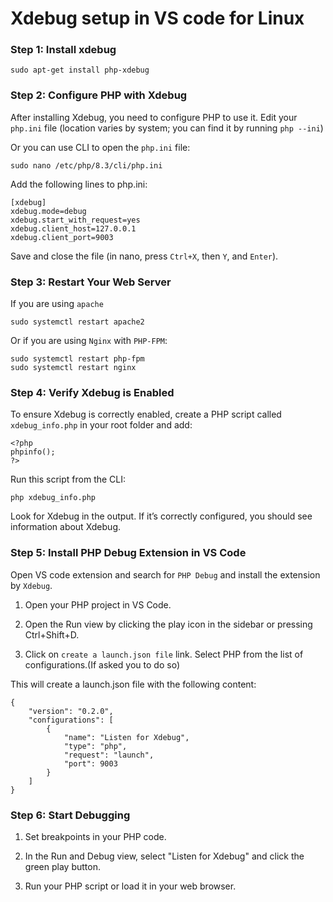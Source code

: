# Xdebug setup in VS code for Linux

### Step 1: Install xdebug

```
sudo apt-get install php-xdebug
```

### Step 2: Configure PHP with Xdebug
After installing Xdebug, you need to configure PHP to use it. Edit your `php.ini` file (location varies by system; you can find it by running `php --ini`)

Or you can use CLI to open the `php.ini` file:
```
sudo nano /etc/php/8.3/cli/php.ini
```
Add the following lines to php.ini:
```
[xdebug]
xdebug.mode=debug
xdebug.start_with_request=yes
xdebug.client_host=127.0.0.1
xdebug.client_port=9003
```
Save and close the file (in nano, press `Ctrl+X`, then `Y`, and `Enter`).

### Step 3: Restart Your Web Server
If you are using `apache`
```
sudo systemctl restart apache2
```
Or if you are using `Nginx` with `PHP-FPM`:
```
sudo systemctl restart php-fpm
sudo systemctl restart nginx
```

### Step 4: Verify Xdebug is Enabled
To ensure Xdebug is correctly enabled, create a PHP script called `xdebug_info.php` in your root folder and add:
```
<?php
phpinfo();
?>
```
Run this script from the CLI:
```
php xdebug_info.php
```
Look for Xdebug in the output. If it’s correctly configured, you should see information about Xdebug.

### Step 5: Install PHP Debug Extension in VS Code
Open VS code extension and search for `PHP Debug` and install the extension by `Xdebug`.

1. Open your PHP project in VS Code.

2. Open the Run view by clicking the play icon in the sidebar or pressing Ctrl+Shift+D.

3. Click on `create a launch.json file` link.
Select PHP from the list of configurations.(If asked you to do so)

This will create a launch.json file with the following content:
```
{
    "version": "0.2.0",
    "configurations": [
        {
            "name": "Listen for Xdebug",
            "type": "php",
            "request": "launch",
            "port": 9003
        }
    ]
}
```

### Step 6: Start Debugging

1. Set breakpoints in your PHP code.

2. In the Run and Debug view, select "Listen for Xdebug" and click the green play button.

3. Run your PHP script or load it in your web browser.
